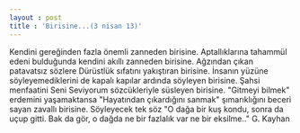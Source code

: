 ```yaml
---
layout : post
title : 'Birisine...(3 nisan 13)'
---
```

Kendini gereğinden fazla önemli zanneden birisine. Aptallıklarına tahammül edeni bulduğunda kendini akıllı zanneden birisine. Ağzından çıkan patavatsız sözlere Dürüstlük sıfatını yakıştıran birisine. İnsanın yüzüne söyleyemediklerini de kapalı kapılar ardında söyleyen birisine. Şahsi menfaatini Seni Seviyorum sözcükleriyle süsleyen birisine. "Gitmeyi bilmek" erdemini yaşamaktansa "Hayatından çıkardığını sanmak" şımarıklığını beceri sayan zavallı birisine. Söyleyecek tek söz "O dağa bir kuş kondu, sonra da uçup gitti.  Bak da gör, o dağda ne bir fazlalık var ne bir eksilme.." G. Kayhan
